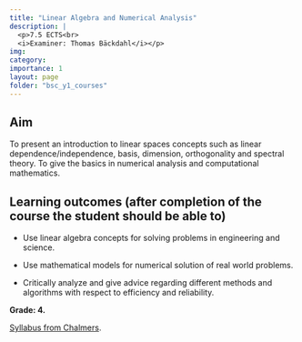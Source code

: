 ```yaml
---
title: "Linear Algebra and Numerical Analysis"
description: |
  <p>7.5 ECTS<br>
  <i>Examiner: Thomas Bäckdahl</i></p>
img:
category: 
importance: 1
layout: page
folder: "bsc_y1_courses"
---
```


## Aim

To present an introduction to linear spaces concepts such as linear dependence/independence, basis, dimension, orthogonality and spectral theory. To give the basics in numerical analysis and computational mathematics.

## Learning outcomes (after completion of the course the student should be able to)

- Use linear algebra concepts for solving problems in engineering and science.

- Use mathematical models for numerical solution of real world problems.

- Critically analyze and give advice regarding different methods and algorithms with respect to efficiency and reliability.

**Grade: 4.**

[Syllabus from Chalmers](https://www.chalmers.se/en/education/your-studies/find-course-and-programme-syllabi/course-syllabus/TMA672/?acYear=2020%2F2021).
